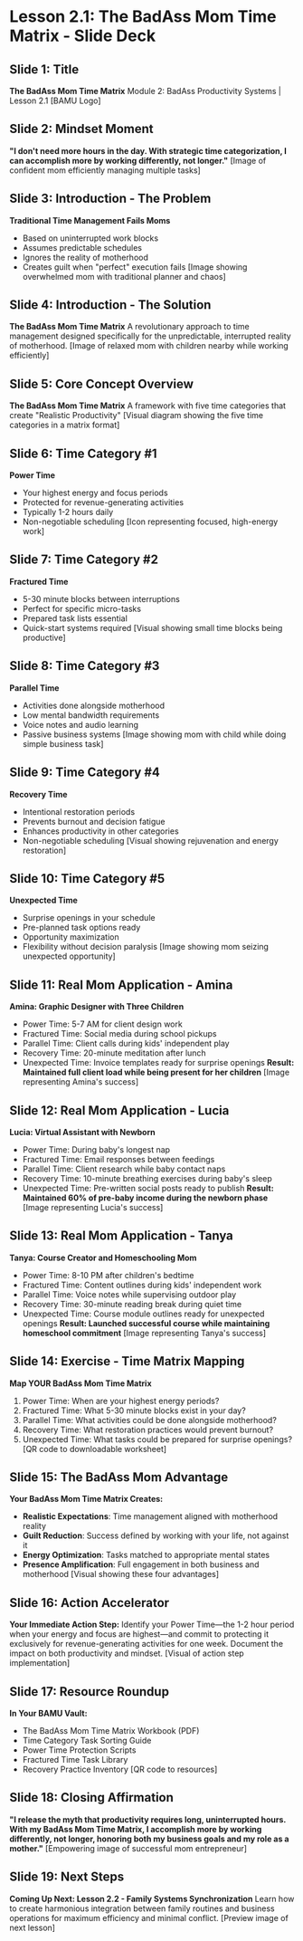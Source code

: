 # Lesson 2.1: The BadAss Mom Time Matrix - Slide Deck

## Slide 1: Title
**The BadAss Mom Time Matrix**
Module 2: BadAss Productivity Systems | Lesson 2.1
[BAMU Logo]

## Slide 2: Mindset Moment
**"I don't need more hours in the day. With strategic time categorization, I can accomplish more by working differently, not longer."**
[Image of confident mom efficiently managing multiple tasks]

## Slide 3: Introduction - The Problem
**Traditional Time Management Fails Moms**
- Based on uninterrupted work blocks
- Assumes predictable schedules
- Ignores the reality of motherhood
- Creates guilt when "perfect" execution fails
[Image showing overwhelmed mom with traditional planner and chaos]

## Slide 4: Introduction - The Solution
**The BadAss Mom Time Matrix**
A revolutionary approach to time management designed specifically for the unpredictable, interrupted reality of motherhood.
[Image of relaxed mom with children nearby while working efficiently]

## Slide 5: Core Concept Overview
**The BadAss Mom Time Matrix**
A framework with five time categories that create "Realistic Productivity"
[Visual diagram showing the five time categories in a matrix format]

## Slide 6: Time Category #1
**Power Time**
- Your highest energy and focus periods
- Protected for revenue-generating activities
- Typically 1-2 hours daily
- Non-negotiable scheduling
[Icon representing focused, high-energy work]

## Slide 7: Time Category #2
**Fractured Time**
- 5-30 minute blocks between interruptions
- Perfect for specific micro-tasks
- Prepared task lists essential
- Quick-start systems required
[Visual showing small time blocks being productive]

## Slide 8: Time Category #3
**Parallel Time**
- Activities done alongside motherhood
- Low mental bandwidth requirements
- Voice notes and audio learning
- Passive business systems
[Image showing mom with child while doing simple business task]

## Slide 9: Time Category #4
**Recovery Time**
- Intentional restoration periods
- Prevents burnout and decision fatigue
- Enhances productivity in other categories
- Non-negotiable scheduling
[Visual showing rejuvenation and energy restoration]

## Slide 10: Time Category #5
**Unexpected Time**
- Surprise openings in your schedule
- Pre-planned task options ready
- Opportunity maximization
- Flexibility without decision paralysis
[Image showing mom seizing unexpected opportunity]

## Slide 11: Real Mom Application - Amina
**Amina: Graphic Designer with Three Children**
- Power Time: 5-7 AM for client design work
- Fractured Time: Social media during school pickups
- Parallel Time: Client calls during kids' independent play
- Recovery Time: 20-minute meditation after lunch
- Unexpected Time: Invoice templates ready for surprise openings
**Result: Maintained full client load while being present for her children**
[Image representing Amina's success]

## Slide 12: Real Mom Application - Lucia
**Lucia: Virtual Assistant with Newborn**
- Power Time: During baby's longest nap
- Fractured Time: Email responses between feedings
- Parallel Time: Client research while baby contact naps
- Recovery Time: 10-minute breathing exercises during baby's sleep
- Unexpected Time: Pre-written social posts ready to publish
**Result: Maintained 60% of pre-baby income during the newborn phase**
[Image representing Lucia's success]

## Slide 13: Real Mom Application - Tanya
**Tanya: Course Creator and Homeschooling Mom**
- Power Time: 8-10 PM after children's bedtime
- Fractured Time: Content outlines during kids' independent work
- Parallel Time: Voice notes while supervising outdoor play
- Recovery Time: 30-minute reading break during quiet time
- Unexpected Time: Course module outlines ready for unexpected openings
**Result: Launched successful course while maintaining homeschool commitment**
[Image representing Tanya's success]

## Slide 14: Exercise - Time Matrix Mapping
**Map YOUR BadAss Mom Time Matrix**
1. Power Time: When are your highest energy periods?
2. Fractured Time: What 5-30 minute blocks exist in your day?
3. Parallel Time: What activities could be done alongside motherhood?
4. Recovery Time: What restoration practices would prevent burnout?
5. Unexpected Time: What tasks could be prepared for surprise openings?
[QR code to downloadable worksheet]

## Slide 15: The BadAss Mom Advantage
**Your BadAss Mom Time Matrix Creates:**
- **Realistic Expectations**: Time management aligned with motherhood reality
- **Guilt Reduction**: Success defined by working with your life, not against it
- **Energy Optimization**: Tasks matched to appropriate mental states
- **Presence Amplification**: Full engagement in both business and motherhood
[Visual showing these four advantages]

## Slide 16: Action Accelerator
**Your Immediate Action Step:**
Identify your Power Time—the 1-2 hour period when your energy and focus are highest—and commit to protecting it exclusively for revenue-generating activities for one week.
Document the impact on both productivity and mindset.
[Visual of action step implementation]

## Slide 17: Resource Roundup
**In Your BAMU Vault:**
- The BadAss Mom Time Matrix Workbook (PDF)
- Time Category Task Sorting Guide
- Power Time Protection Scripts
- Fractured Time Task Library
- Recovery Practice Inventory
[QR code to resources]

## Slide 18: Closing Affirmation
**"I release the myth that productivity requires long, uninterrupted hours. With my BadAss Mom Time Matrix, I accomplish more by working differently, not longer, honoring both my business goals and my role as a mother."**
[Empowering image of successful mom entrepreneur]

## Slide 19: Next Steps
**Coming Up Next: Lesson 2.2 - Family Systems Synchronization**
Learn how to create harmonious integration between family routines and business operations for maximum efficiency and minimal conflict.
[Preview image of next lesson]
